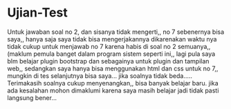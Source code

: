 # Ujian-Test
Untuk jawaban soal no 2, dan sisanya tidak mengerti,, no 7 sebenernya bisa saya,, hanya saja saya tidak bisa mengerjakannya dikarenakan waktu nya tidak cukup untuk menjawab no 7 karena habis di soal no 2 semuanya,, (maklum pemula banget dalam program sistem seperti ini,, lagi pula saya blm belajar plugin bootstrap dan sebagainya untuk plugin dan tampilan web,, sedangkan saya hanya bisa menggunakan html dan css untuk no 7,, mungkin di tes selanjutnya bisa saya... jika soalnya tidak beda..... Terimakasih soalnya cukup menyenangkan,, bisa banyak belajar baru. jika ada kesalahan mohon dimaklumi karena saya masih belajar jadi tidak pasti langsung bener...
